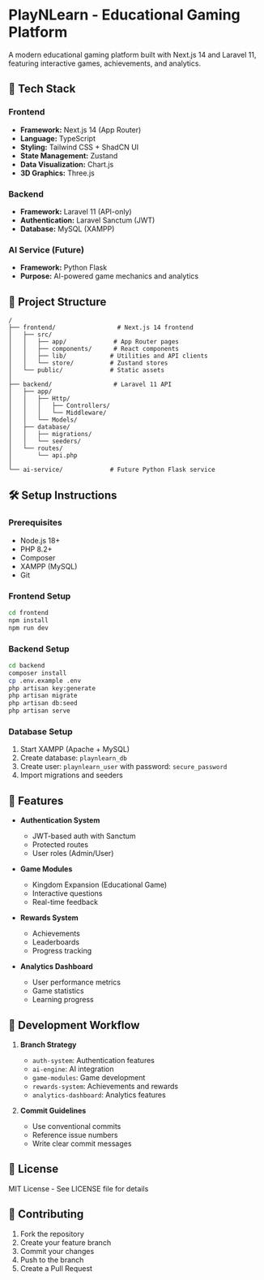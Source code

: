 # PlayNLearn - Educational Gaming Platform

A modern educational gaming platform built with Next.js 14 and Laravel 11, featuring interactive games, achievements, and analytics.

## 🚀 Tech Stack

### Frontend
- **Framework:** Next.js 14 (App Router)
- **Language:** TypeScript
- **Styling:** Tailwind CSS + ShadCN UI
- **State Management:** Zustand
- **Data Visualization:** Chart.js
- **3D Graphics:** Three.js

### Backend
- **Framework:** Laravel 11 (API-only)
- **Authentication:** Laravel Sanctum (JWT)
- **Database:** MySQL (XAMPP)

### AI Service (Future)
- **Framework:** Python Flask
- **Purpose:** AI-powered game mechanics and analytics

## 📁 Project Structure

```
/
├── frontend/                 # Next.js 14 frontend
│   ├── src/
│   │   ├── app/             # App Router pages
│   │   ├── components/      # React components
│   │   ├── lib/            # Utilities and API clients
│   │   └── store/          # Zustand stores
│   └── public/             # Static assets
│
├── backend/                 # Laravel 11 API
│   ├── app/
│   │   ├── Http/
│   │   │   ├── Controllers/
│   │   │   └── Middleware/
│   │   └── Models/
│   ├── database/
│   │   ├── migrations/
│   │   └── seeders/
│   └── routes/
│       └── api.php
│
└── ai-service/             # Future Python Flask service
```

## 🛠️ Setup Instructions

### Prerequisites
- Node.js 18+
- PHP 8.2+
- Composer
- XAMPP (MySQL)
- Git

### Frontend Setup
```bash
cd frontend
npm install
npm run dev
```

### Backend Setup
```bash
cd backend
composer install
cp .env.example .env
php artisan key:generate
php artisan migrate
php artisan db:seed
php artisan serve
```

### Database Setup
1. Start XAMPP (Apache + MySQL)
2. Create database: `playnlearn_db`
3. Create user: `playnlearn_user` with password: `secure_password`
4. Import migrations and seeders

## 🌟 Features

- **Authentication System**
  - JWT-based auth with Sanctum
  - Protected routes
  - User roles (Admin/User)

- **Game Modules**
  - Kingdom Expansion (Educational Game)
  - Interactive questions
  - Real-time feedback

- **Rewards System**
  - Achievements
  - Leaderboards
  - Progress tracking

- **Analytics Dashboard**
  - User performance metrics
  - Game statistics
  - Learning progress

## 🔄 Development Workflow

1. **Branch Strategy**
   - `auth-system`: Authentication features
   - `ai-engine`: AI integration
   - `game-modules`: Game development
   - `rewards-system`: Achievements and rewards
   - `analytics-dashboard`: Analytics features

2. **Commit Guidelines**
   - Use conventional commits
   - Reference issue numbers
   - Write clear commit messages

## 📝 License

MIT License - See LICENSE file for details

## 👥 Contributing

1. Fork the repository
2. Create your feature branch
3. Commit your changes
4. Push to the branch
5. Create a Pull Request 